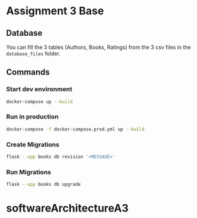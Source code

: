 # Assignment 3 Base

## Database

You can fill the 3 tables (Authors, Books, Ratings) from the 3 csv files in the `database_files` folder.

## Commands

### Start dev environment
```bash
docker-compose up --build
```

### Run in production
```bash
docker-compose -f docker-compose.prod.yml up --build
```

### Create Migrations
```bash
flask --app books db revision '<MESSAGE>'
```

### Run Migrations
```bash
flask --app books db upgrade
```
# softwareArchitectureA3
